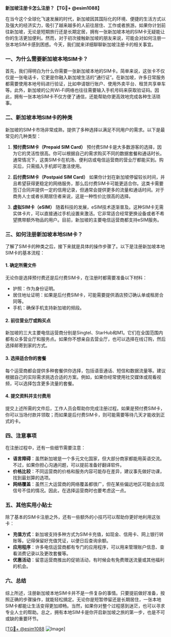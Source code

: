 **新加坡注册卡怎么注册？【TG💪+ @esim1088】**

在当今这个全球化飞速发展的时代，新加坡因其国际化的环境、便捷的生活方式以及强大的经济实力，吸引了越来越多的人前往居住、工作或者旅游。如果你计划前往新加坡，无论是短期旅行还是长期定居，拥有一张新加坡本地的SIM卡无疑能让你的生活更加便利。然而，对于初次接触新加坡的朋友来说，可能会对如何注册一张本地SIM卡感到困惑。今天，我们就来详细聊聊新加坡注册卡的相关事宜。

### 一、为什么需要新加坡本地SIM卡？

首先，我们得明白为什么你需要一张新加坡本地的SIM卡。简单来说，这张卡不仅仅是一张电话卡，它更是你融入新加坡生活的“通行证”。在新加坡，许多日常服务都需要使用本地号码进行验证，比如申请银行账户、使用外卖平台、租赁共享单车等。此外，新加坡的公共Wi-Fi网络也往往需要输入手机号码来获取验证码。因此，拥有一张本地SIM卡不仅方便了通信，还能帮助你更高效地完成各种生活琐事。

### 二、新加坡本地SIM卡的种类

新加坡的SIM卡市场非常成熟，提供了多种选择以满足不同用户的需求。以下是最常见的几种类型：

1. **预付费SIM卡（Prepaid SIM Card）**
   预付费SIM卡是大多数游客的选择，因为它的灵活性很高。你可以根据自己的需求购买不同的数据套餐和通话时长。通常情况下，这类SIM卡在机场、便利店或电信运营商的营业厅都能买到。购买后，只需插入手机即可激活使用。

2. **后付费SIM卡（Postpaid SIM Card）**
   如果你计划在新加坡停留较长时间，并且希望获得更稳定的网络服务，那么后付费SIM卡可能更适合你。这类卡需要签订合同并提供一定的信用记录，但通常会提供更多的流量和通话时间。对于商务人士或者长期居住者来说，这是一种性价比很高的选择。

3. **虚拟SIM卡（eSIM）**
   随着科技的发展，eSIM技术逐渐普及。这种SIM卡无需实体卡片，可以直接通过手机设置来激活。它非常适合经常更换设备或者不希望携带额外物品的用户。目前，新加坡的主要电信运营商都支持eSIM服务。

### 三、如何注册新加坡本地SIM卡？

了解了SIM卡的种类之后，接下来就是具体的操作步骤了。以下是注册新加坡本地SIM卡的基本流程：

#### 1. 确定所需文件

无论你是选择预付费还是后付费SIM卡，在注册时都需要准备以下材料：
- 护照：作为身份证明。
- 居住地址证明：如果是后付费SIM卡，可能需要提供酒店预订确认单或租房合同等。
- 手机：确保手机支持新加坡的频段。

#### 2. 前往营业厅或购买点

新加坡的三大主要电信运营商分别是Singtel、StarHub和M1。它们在全国范围内都有众多营业厅和服务点。如果你不想亲自去营业厅，也可以选择在线订购，然后选择邮寄到家的方式。

#### 3. 选择适合你的套餐

每个运营商都会提供多种套餐供你选择，包括语音通话、短信和数据流量等。建议根据自己的实际需求挑选合适的方案。例如，如果你经常使用社交媒体或观看视频，可以选择包含更多流量的套餐。

#### 4. 提交资料并支付费用

提交上述所需的文件后，工作人员会帮助你完成注册过程。如果是预付费SIM卡，你可以当场付款并领取；而如果是后付费SIM卡，则可能需要等待几天才能收到正式的卡。

### 四、注意事项

在注册过程中，还有一些细节需要注意：

- **语言障碍**：虽然新加坡是一个多元文化国家，但大部分商家都能用英语交流。不过，如果你担心沟通问题，可以提前准备好翻译软件。
- **价格比较**：不同运营商的价格和服务内容可能存在差异，建议事先做好功课，找到最划算的选项。
- **网络覆盖**：虽然三大运营商的网络覆盖都很广，但在某些偏远地区可能会出现信号不佳的情况。因此，在选择运营商时也要考虑这一点。

### 五、其他实用小贴士

除了基本的SIM卡注册之外，还有一些额外的小技巧可以帮助你更好地利用这张卡：

- **充值方式**：新加坡支持多种方式为SIM卡充值，如现金、信用卡、网上银行转账等。记得保留好充值凭证，以便日后查询余额。
- **应用程序**：许多电信运营商都有专门的应用程序，可以用来管理账户信息、查看消费记录以及更改套餐等。
- **优惠活动**：留意运营商推出的促销活动，有时候会有免费赠送流量或其他福利的机会。

### 六、总结

综上所述，注册新加坡本地SIM卡并不是一件复杂的事情。只要提前做好准备，按照正确的步骤操作，就能轻松搞定。无论你是短暂停留还是长期居住，一张本地SIM卡都能让生活变得更加顺畅。当然，如果你对整个过程感到迷茫，也可以寻求专业人士的帮助。总之，拥有本地SIM卡是你开启新加坡之旅的第一步，也是不可或缺的重要环节。

[[TG💪+ @esim1088](https://t.me/s/esim1088) ![Image](https://i.postimg.cc/4NQfJmqS/Snipaste-2025-05-13-00-14-12.png)]